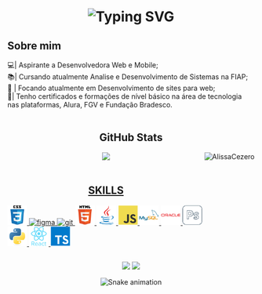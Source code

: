 
<h1 align = "center"<a href="https://git.io/typing-svg"><img src="https://readme-typing-svg.herokuapp.com?font=Montserrat&weight=500&size=40&pause=1000&color=3fdb37&center=true&vCenter=true&random=false&width=635&height=50&lines=Olá!+Me+chamo+Alissa+Cezero.;Sou+aspirante+a+Desenvolvedora;" alt="Typing SVG" /></a></h1>
<div>
  <h2>Sobre mim</h2>
💻| Aspirante a Desenvolvedora Web e Mobile;<br>
📚| Cursando atualmente Analise e Desenvolvimento de Sistemas na FIAP;<br>
📱 | Focando atualmente em Desenvolvimento de sites para web;<br>
🧠| Tenho certificados e formações de nível básico na área de tecnologia nas plataformas, Alura, FGV e Fundação Bradesco.<br>
</div>

<div align="center">
  <br>
  <h2>GitHub Stats</h2>
  <a href = "http://www.github.com/lissCez"><img height = "170em" src ="https://github-readme-stats.vercel.app/api?username=lissCez&theme=ocean_dark&show_icons=true&hide_border=true&count_private=true)">
    <img align= "right" height = "170em" src="https://github-readme-stats.vercel.app/api/top-langs/?username=lissCez&theme=ocean_dark&show_icons=true&hide_border=true&layout=compact" alt="AlissaCezero"/>
    <br>
</div>

<div  align="center"> 
  <br>
  <div style="display: inline_block">
    <h2 align="center">SKILLS</h2>
<p align="left"> <a href="https://www.w3schools.com/css/" target="_blank" rel="noreferrer"> <img src="https://raw.githubusercontent.com/devicons/devicon/master/icons/css3/css3-original-wordmark.svg" alt="css3" width="40" height="40"/> </a> <a href="https://www.figma.com/" target="_blank" rel="noreferrer"> <img src="https://www.vectorlogo.zone/logos/figma/figma-icon.svg" alt="figma" width="40" height="40"/> </a> <a href="https://git-scm.com/" target="_blank" rel="noreferrer"> <img src="https://www.vectorlogo.zone/logos/git-scm/git-scm-icon.svg" alt="git" width="40" height="40"/> </a> <a href="https://www.w3.org/html/" target="_blank" rel="noreferrer"> <img src="https://raw.githubusercontent.com/devicons/devicon/master/icons/html5/html5-original-wordmark.svg" alt="html5" width="40" height="40"/> </a> <a href="https://www.java.com" target="_blank" rel="noreferrer"> <img src="https://raw.githubusercontent.com/devicons/devicon/master/icons/java/java-original.svg" alt="java" width="40" height="40"/> </a> <a href="https://developer.mozilla.org/en-US/docs/Web/JavaScript" target="_blank" rel="noreferrer"> <img src="https://raw.githubusercontent.com/devicons/devicon/master/icons/javascript/javascript-original.svg" alt="javascript" width="40" height="40"/> </a> <a href="https://www.mysql.com/" target="_blank" rel="noreferrer"> <img src="https://raw.githubusercontent.com/devicons/devicon/master/icons/mysql/mysql-original-wordmark.svg" alt="mysql" width="40" height="40"/> </a> <a href="https://www.oracle.com/" target="_blank" rel="noreferrer"> <img src="https://raw.githubusercontent.com/devicons/devicon/master/icons/oracle/oracle-original.svg" alt="oracle" width="40" height="40"/> </a> <a href="https://www.photoshop.com/en" target="_blank" rel="noreferrer"> <img src="https://raw.githubusercontent.com/devicons/devicon/master/icons/photoshop/photoshop-line.svg" alt="photoshop" width="40" height="40"/> </a> <a href="https://www.python.org" target="_blank" rel="noreferrer"> <img src="https://raw.githubusercontent.com/devicons/devicon/master/icons/python/python-original.svg" alt="python" width="40" height="40"/> </a> <a href="https://reactjs.org/" target="_blank" rel="noreferrer"> <img src="https://raw.githubusercontent.com/devicons/devicon/master/icons/react/react-original-wordmark.svg" alt="react" width="40" height="40"/> </a> <a href="https://www.typescriptlang.org/" target="_blank" rel="noreferrer"> <img src="https://raw.githubusercontent.com/devicons/devicon/master/icons/typescript/typescript-original.svg" alt="typescript" width="40" height="40"/> </a> </p>

  <div> 
  <h2 align = "justified"></h2>
  <p align="center">
    <a href = "mailto:cezeroa@gmail.com"><img src="https://img.shields.io/badge/-Gmail-D14836?style=for-the-badge&logo=gmail&logoColor=white" target="_blank"></a>
    <a href="https://www.linkedin.com/in/alissa-cezero-5a8424232" target="_blank"><img src="https://img.shields.io/badge/-LinkedIn-%230077B5?style=for-the-badge&logo=linkedin&logoColor=white" target="_blank"></a> 
  </p>
</div>

![Snake animation](https://github.com/LuigiGF/LuigiGF/blob/output/github-contribution-grid-snake.svg)
